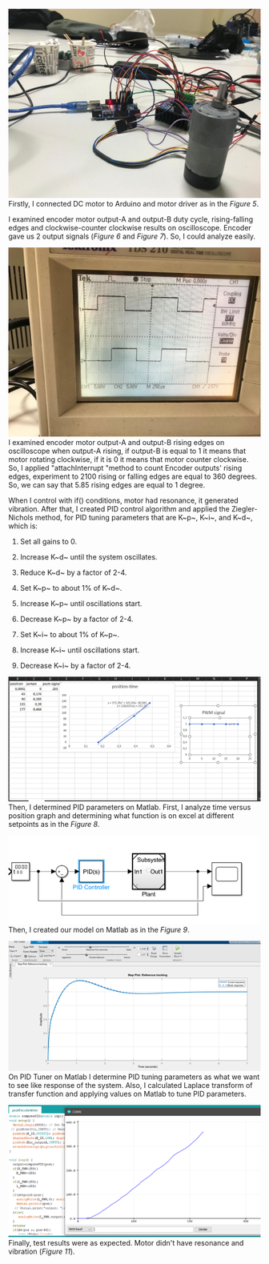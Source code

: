 ![](media/image1.jpeg)
Firstly, I connected DC motor to Arduino
and motor driver as in the *Figure 5*.

I examined encoder motor output-A and output-B duty cycle,
rising-falling edges and clockwise-counter clockwise results on
oscilloscope. Encoder gave us 2 output signals (*Figure 6* and *Figure
7*). So, I could analyze easily.

![](media/image3.jpeg)
I examined encoder motor output-A and
output-B rising edges on oscilloscope when output-A rising, if output-B
is equal to 1 it means that motor rotating clockwise, if it is 0 it
means that motor counter clockwise. So, I applied "attachInterrupt
"method to count Encoder outputs' rising edges, experiment to 2100
rising or falling edges are equal to 360 degrees. So, we can say that
5.85 rising edges are equal to 1 degree.

When I control with if() conditions, motor had resonance, it generated
vibration. After that, I created PID control algorithm and applied the
Ziegler-Nichols method, for PID tuning parameters that are K~p~, K~i~,
and K~d~, which is:

1.  Set all gains to 0.

2.  Increase K~d~ until the system oscillates.

3.  Reduce K~d~ by a factor of 2-4.

4.  Set K~p~ to about 1% of K~d~.

5.  Increase K~p~ until oscillations start.

6.  Decrease K~p~ by a factor of 2-4.

7.  Set K~i~ to about 1% of K~p~.

8.  Increase K~i~ until oscillations start.

9.  Decrease K~i~ by a factor of 2-4.

![](media/image7.png)
Then, I determined PID parameters on
Matlab. First, I analyze time versus position graph and determining what
function is on excel at different setpoints as in the *Figure 8*.

![](media/image9.png)
Then, I created our model on Matlab as in
the *Figure 9*.

![](media/image11.png)
On PID Tuner on Matlab I determine PID
tuning parameters as what we want to see like response of the system.
Also, I calculated Laplace transform of transfer function and applying
values on Matlab to tune PID parameters.

![](media/image13.png)
Finally, test results were as expected.
Motor didn't have resonance and vibration (*Figure 11*).
